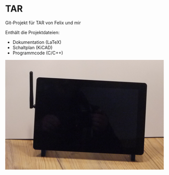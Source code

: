 # TAR
Git-Projekt für TAR von Felix und mir


Enthält die Projektdateien:
  -  Dokumentation (LaTeX)
  -  Schaltplan (KiCAD)
  -  Programmcode (C/C++)

![Bild der SHZ](doc/img/prototype_front.png "Bild der SHZ")
